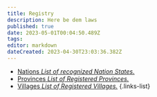 ```yaml
---
title: Registry
description: Here be dem laws
published: true
date: 2023-05-01T00:04:50.489Z
tags: 
editor: markdown
dateCreated: 2023-04-30T23:03:36.382Z
---
```


- [Nations *List of recognized Nation States.*](/registry/nation)
- [Provinces *List of Registered Provinces.*](/registry/province)
- [Villages *List of Registered Villages.*](/registry/village)
{.links-list}